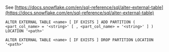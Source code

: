 See [https://docs.snowflake.com/en/sql-reference/sql/alter-external-table](https://docs.snowflake.com/en/sql-reference/sql/alter-external-table)
```
ALTER EXTERNAL TABLE <name> [ IF EXISTS ] ADD PARTITION ( <part_col_name> = '<string>' [ , <part_col_name> = '<string>' ] ) LOCATION '<path>'

ALTER EXTERNAL TABLE <name> [ IF EXISTS ] DROP PARTITION LOCATION '<path>'
```
